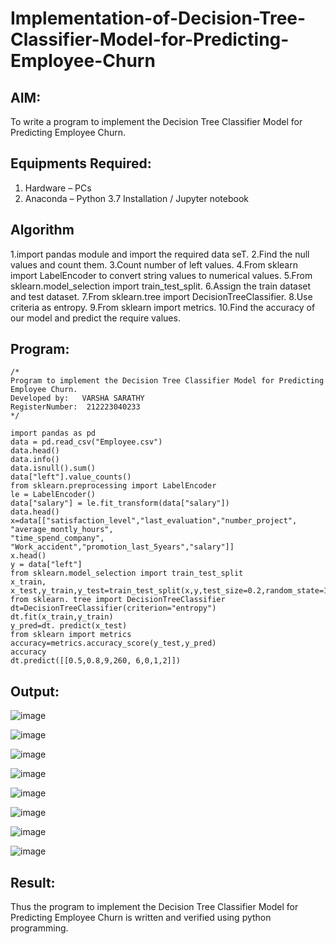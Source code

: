 # Implementation-of-Decision-Tree-Classifier-Model-for-Predicting-Employee-Churn

## AIM:
To write a program to implement the Decision Tree Classifier Model for Predicting Employee Churn.

## Equipments Required:
1. Hardware – PCs
2. Anaconda – Python 3.7 Installation / Jupyter notebook

## Algorithm

1.import pandas module and import the required data seT.
2.Find the null values and count them.
3.Count number of left values.
4.From sklearn import LabelEncoder to convert string values to numerical values.
5.From sklearn.model_selection import train_test_split.
6.Assign the train dataset and test dataset.
7.From sklearn.tree import DecisionTreeClassifier.
8.Use criteria as entropy.
9.From sklearn import metrics.
10.Find the accuracy of our model and predict the require values.

## Program:
```
/*
Program to implement the Decision Tree Classifier Model for Predicting Employee Churn.
Developed by:   VARSHA SARATHY
RegisterNumber:  212223040233
*/

import pandas as pd
data = pd.read_csv("Employee.csv")
data.head()
data.info()
data.isnull().sum()
data["left"].value_counts()
from sklearn.preprocessing import LabelEncoder
le = LabelEncoder()
data["salary"] = le.fit_transform(data["salary"])
data.head()
x=data[["satisfaction_level","last_evaluation","number_project", "average_montly_hours",
"time_spend_company", "Work_accident","promotion_last_5years","salary"]]
x.head()
y = data["left"]
from sklearn.model_selection import train_test_split
x_train, x_test,y_train,y_test=train_test_split(x,y,test_size=0.2,random_state=100)
from sklearn. tree import DecisionTreeClassifier
dt=DecisionTreeClassifier(criterion="entropy")
dt.fit(x_train,y_train)
y_pred=dt. predict(x_test)
from sklearn import metrics
accuracy=metrics.accuracy_score(y_test,y_pred)
accuracy
dt.predict([[0.5,0.8,9,260, 6,0,1,2]])

```

## Output:

![image](https://github.com/user-attachments/assets/8a2bd529-6682-4e8b-a0b8-fc36fde003b0)

![image](https://github.com/user-attachments/assets/7a6e6c69-62e3-4221-83c0-16458316d2be)

![image](https://github.com/user-attachments/assets/a18787cb-5eb1-444d-8848-9a1c36cdf6c1)

![image](https://github.com/user-attachments/assets/47f27211-22a7-4876-80d9-3fcbca41a5b5)

![image](https://github.com/user-attachments/assets/5265fa18-64d2-4fa4-95c1-101ed572a44d)

![image](https://github.com/user-attachments/assets/5f237d33-2cb5-4f07-b5a8-f44c114f11b4)

![image](https://github.com/user-attachments/assets/ea711f09-392e-4607-9369-25f0bd08b62b)

![image](https://github.com/user-attachments/assets/a2f2d034-5e5b-4375-a207-7de47d28895e)


## Result:

Thus the program to implement the  Decision Tree Classifier Model for Predicting Employee Churn is written and verified using python programming.
